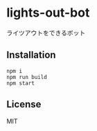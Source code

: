# lights-out-bot
ライツアウトをできるボット

## Installation
```
npm i
npm run build
npm start
```

## License
MIT
